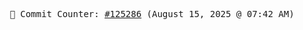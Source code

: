<p align="center">
    <samp>
        📮 Commit Counter: <a href="https://github.com/Javascript-void0/Javascript-void0/commits/main">#125286</a> (August 15, 2025 @ 07:42 AM)
    </samp>
</p>